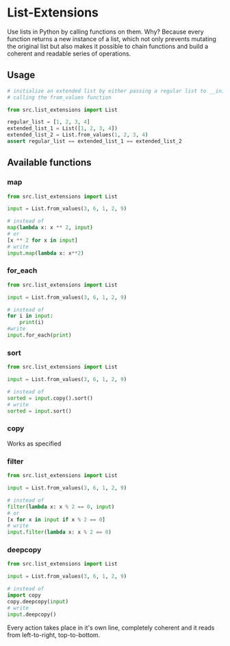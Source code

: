 # List-Extensions

Use lists in Python by calling functions on them. Why? Because every function
returns a new instance of a list, which not only prevents mutating the original
list but also makes it possible to chain functions and build a coherent and
readable series of operations.

## Usage
```python
# initialize an extended list by either passing a regular list to __init__ or 
# calling the from_values function

from src.list_extensions import List

regular_list = [1, 2, 3, 4]
extended_list_1 = List([1, 2, 3, 4])
extended_list_2 = List.from_values(1, 2, 3, 4)
assert regular_list == extended_list_1 == extended_list_2
```
## Available functions
### map
```python
from src.list_extensions import List

input = List.from_values(3, 6, 1, 2, 9)

# instead of
map(lambda x: x ** 2, input)
# or
[x ** 2 for x in input]
# write
input.map(lambda x: x**2)
```
### for_each
```python
from src.list_extensions import List

input = List.from_values(3, 6, 1, 2, 9)

# instead of
for i in input:
    print(i)
#write
input.for_each(print)
```
### sort
```python
from src.list_extensions import List

input = List.from_values(3, 6, 1, 2, 9)

# instead of
sorted = input.copy().sort()
# write
sorted = input.sort()
```
### copy
Works as specified

### filter
```python
from src.list_extensions import List

input = List.from_values(3, 6, 1, 2, 9)

# instead of
filter(lambda x: x % 2 == 0, input)
# or
[x for x in input if x % 2 == 0]
# write
input.filter(lambda x: x % 2 == 0)
```

### deepcopy
```python
from src.list_extensions import List

input = List.from_values(3, 6, 1, 2, 9)

# instead of
import copy
copy.deepcopy(input)
# write
input.deepcopy()
```

Every action takes place in it's own line, completely coherent and it reads from
left-to-right, top-to-bottom.
